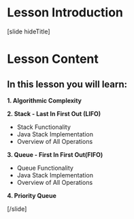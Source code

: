 # Lesson Introduction

[slide hideTitle]
# Lesson Content

## In this lesson you will learn:

**1. Algorithmic Complexity**

**2. Stack - Last In First Out (LIFO)**
- Stack Functionality
- Java Stack Implementation
- Overview of All Operations

**3. Queue - First In First Out(FIFO)**
- Queue Functionality
- Java Stack Implementation
- Overview of All Operations

**4. Priority Queue**

[/slide]